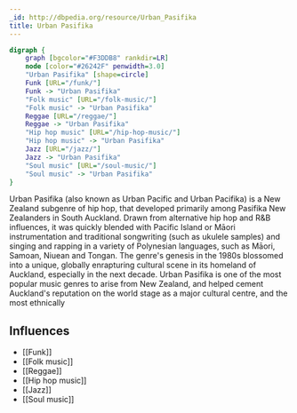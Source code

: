 ```yaml
---
_id: http://dbpedia.org/resource/Urban_Pasifika
title: Urban Pasifika
---
```


```dot
digraph {
	graph [bgcolor="#F3DDB8" rankdir=LR]
	node [color="#26242F" penwidth=3.0]
	"Urban Pasifika" [shape=circle]
	Funk [URL="/funk/"]
	Funk -> "Urban Pasifika"
	"Folk music" [URL="/folk-music/"]
	"Folk music" -> "Urban Pasifika"
	Reggae [URL="/reggae/"]
	Reggae -> "Urban Pasifika"
	"Hip hop music" [URL="/hip-hop-music/"]
	"Hip hop music" -> "Urban Pasifika"
	Jazz [URL="/jazz/"]
	Jazz -> "Urban Pasifika"
	"Soul music" [URL="/soul-music/"]
	"Soul music" -> "Urban Pasifika"
}
```

Urban Pasifika (also known as Urban Pacific and Urban Pacifika) is a New Zealand subgenre of hip hop, that developed primarily among Pasifika New Zealanders in South Auckland. Drawn from alternative hip hop and R&B influences, it was quickly blended with Pacific Island or Māori instrumentation and traditional songwriting (such as ukulele samples) and singing and rapping in a variety of Polynesian languages, such as Māori, Samoan, Niuean and Tongan. The genre's genesis in the 1980s blossomed into a unique, globally enrapturing cultural scene in its homeland of Auckland, especially in the next decade. Urban Pasifika is one of the most popular music genres to arise from New Zealand, and helped cement Auckland's reputation on the world stage as a major cultural centre, and the most ethnically 

## Influences
- [[Funk]]
- [[Folk music]]
- [[Reggae]]
- [[Hip hop music]]
- [[Jazz]]
- [[Soul music]]
